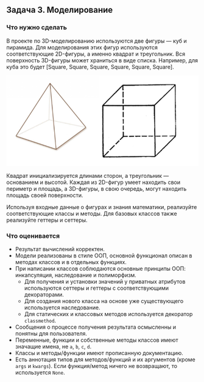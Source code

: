 ## Задача 3. Моделирование
### Что нужно сделать
В проекте по 3D-моделированию используются две фигуры — куб и пирамида. Для моделирования этих фигур используются соответствующие 2D-фигуры, а именно квадрат и треугольник. Вся поверхность 3D-фигуры может храниться в виде списка. Например, для куба это будет [Square, Square, Square, Square, Square, Square].

![](models.PNG)

Квадрат инициализируется длинами сторон, а треугольник — основанием и высотой. Каждая из 2D-фигур умеет находить свои периметр и площадь, а 3D-фигуры, в свою очередь, могут находить площадь своей поверхности.

Используя входные данные о фигурах и знания математики, реализуйте соответствующие классы и методы. Для базовых классов также реализуйте геттеры и сеттеры. 
### Что оценивается
- Результат вычислений корректен.
- Модели реализованы в стиле ООП, основной функционал описан в методах классов и в отдельных функциях.
- При написании классов соблюдаются основные принципы ООП: инкапсуляция, наследование и полиморфизм.
  - Для получения и установки значений у приватных атрибутов используются сеттеры и геттеры с соответствующими декораторами.
  - Для создания нового класса на основе уже существующего используется наследование.
  - Для статических и классовых методов используется декоратор `classmethod`.
- Сообщения о процессе получения результата осмысленны и понятны для пользователя.
- Переменные, функции и собственные методы классов имеют значащие имена, не `a`, `b`, `c`, `d`.
- Классы и методы/функции имеют прописанную документацию.
- Есть аннотация типов для методов/функций и их аргументов (кроме `args` и `kwargs`). Если функция/метод ничего не возвращают, то используется `None`.

